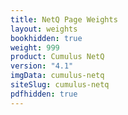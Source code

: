 ```yaml
---
title: NetQ Page Weights
layout: weights
bookhidden: true
weight: 999
product: Cumulus NetQ
version: "4.1"
imgData: cumulus-netq
siteSlug: cumulus-netq
pdfhidden: true
---
```


